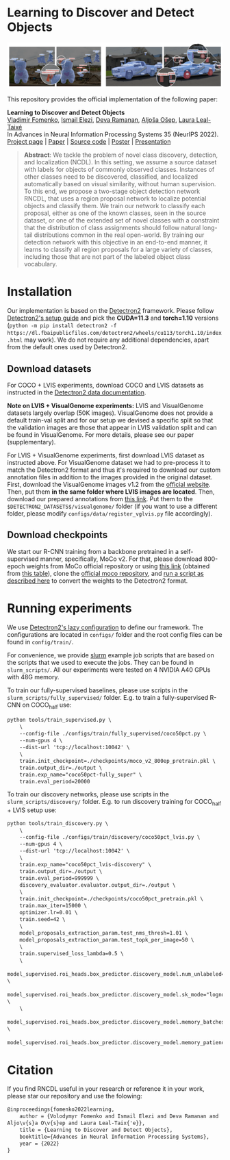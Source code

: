 # Learning to Discover and Detect Objects

<img src="./docs/assets/figures/qualitative_results.webp" class="qualitative_teaser">

This repository provides the official implementation of the following paper:

**Learning to Discover and Detect Objects** <br/>
[Vladimir Fomenko](https://github.com/vlfom/),
[Ismail Elezi](https://dvl.in.tum.de/team/elezi/),
[Deva Ramanan](https://www.cs.cmu.edu/~deva/),
[Aljoša Ošep](https://dvl.in.tum.de/team/osep/),
[Laura Leal-Taixé](https://dvl.in.tum.de/team/lealtaixe/) <br/>
In Advances in Neural Information Processing Systems 35 (NeurIPS 2022). <br/>
[Project page](https://vlfom.github.io/rncdl/) | [Paper](#) | [Source code](https://github.com/vlfom/rncdl) | [Poster](#) | [Presentation](#) <br/>

> **Abstract**: We tackle the problem of novel class discovery, detection, and localization (NCDL). In this setting, we assume a source dataset with labels for objects of commonly observed classes. Instances of other classes need to be discovered, classified, and localized automatically based on visual similarity, without human supervision. To this end, we propose a two-stage object detection network RNCDL, that uses a region proposal network to localize potential objects and classify them. We train our network to classify each proposal, either as one of the known classes, seen in the source dataset, or one of the extended set of novel classes with a constraint that the distribution of class assignments should follow natural long-tail distributions common in the real open-world. By training our detection network with this objective in an end-to-end manner, it learns to classify all region proposals for a large variety of classes, including those that are not part of the labeled object class vocabulary.

# Installation

Our implementation is based on the [Detectron2](https://github.com/facebookresearch/detectron2) framework. Please follow [Detectron2's setup guide](https://github.com/facebookresearch/detectron2/blob/main/INSTALL.md) and pick the **CUDA=11.3** and **torch=1.10** versions (`python -m pip install detectron2 -f https://dl.fbaipublicfiles.com/detectron2/wheels/cu113/torch1.10/index.html` may work). We do not require any additional dependencies, apart from the default ones used by Detectron2.

## Download datasets

For COCO + LVIS experiments, download COCO and LVIS datasets as instructed in the [Detectron2 data documentation](https://detectron2.readthedocs.io/en/latest/tutorials/builtin_datasets.html).

**Note on LVIS + VisualGenome experiments:** LVIS and VisualGenome datasets largely overlap (50K images). VisualGenome does not provide a default train-val split and for our setup we devised a specific split so that the validation images are those that appear in LVIS validation split and can be found in VisualGenome. For more details, please see our paper (supplementary).

For LVIS + VisualGenome experiments, first download LVIS dataset as instructed above. For VisualGenome dataset we had to pre-process it to match the Detectron2 format and thus it's required to download our custom annotation files in addition to the images provided in the original dataset. First, download the VisualGenome images v1.2 from the [official website](https://visualgenome.org/api/v0/api_home.html). Then, put them **in the same folder where LVIS images are located**. Then, download our prepared annotations from [this link](#). Put them to the `$DETECTRON2_DATASETS$/visualgenome/` folder (if you want to use a different folder, please modify `configs/data/register_vglvis.py` file accordingly).

## Download checkpoints

We start our R-CNN training from a backbone pretrained in a self-supervised manner, specifically, MoCo v2. For that, please download 800-epoch weights from MoCo official repository or using [this link](https://dl.fbaipublicfiles.com/moco/moco_checkpoints/moco_v2_800ep/moco_v2_800ep_pretrain.pth.tar) (obtained from [this table](https://github.com/facebookresearch/moco#models)), clone the [official moco repository](https://github.com/facebookresearch/moco), and [run a script as described here](https://github.com/facebookresearch/moco/tree/main/detection) to convert the weights to the Detectron2 format.

# Running experiments

We use [Detectron2's lazy configuration](https://detectron2.readthedocs.io/en/latest/tutorials/lazyconfigs.html) to define our framework. The configurations are located in `configs/` folder and the root config files can be found in `config/train/`.

For convenience, we provide [slurm](https://slurm.schedmd.com/documentation.html) example job scripts that are based on the scripts that we used to execute the jobs. They can be found in `slurm_scripts/`.
All our experiments were tested on 4 NVIDIA A40 GPUs with 48G memory.

To train our fully-supervised baselines, please use scripts in the `slurm_scripts/fully_supervised/` folder. E.g. to train a fully-supervised R-CNN on COCO<sub>half</sub> use:

```
python tools/train_supervised.py \
    \
    --config-file ./configs/train/fully_supervised/coco50pct.py \
    --num-gpus 4 \
    --dist-url 'tcp://localhost:10042' \
    \
    train.init_checkpoint=./checkpoints/moco_v2_800ep_pretrain.pkl \
    train.output_dir=./output \
    train.exp_name="coco50pct-fully_super" \
    train.eval_period=20000
```

To train our discovery networks, please use scripts in the `slurm_scripts/discovery/` folder. E.g. to run discovery training for COCO<sub>half</sub> + LVIS setup use:

```
python tools/train_discovery.py \
    \
    --config-file ./configs/train/discovery/coco50pct_lvis.py \
    --num-gpus 4 \
    --dist-url 'tcp://localhost:10042' \
    \
    train.exp_name="coco50pct_lvis-discovery" \
    train.output_dir=./output \
    train.eval_period=999999 \
    discovery_evaluator.evaluator.output_dir=./output \
    \
    train.init_checkpoint=./checkpoints/coco50pct_pretrain.pkl \
    train.max_iter=15000 \
    optimizer.lr=0.01 \
    train.seed=42 \
    \
    model_proposals_extraction_param.test_nms_thresh=1.01 \
    model_proposals_extraction_param.test_topk_per_image=50 \
    \
    train.supervised_loss_lambda=0.5 \
    \
    model_supervised.roi_heads.box_predictor.discovery_model.num_unlabeled=3000 \
    model_supervised.roi_heads.box_predictor.discovery_model.sk_mode="lognormal" \
    \
    model_supervised.roi_heads.box_predictor.discovery_model.memory_batches=100 \
    model_supervised.roi_heads.box_predictor.discovery_model.memory_patience=150

```

# Citation
If you find RNCDL useful in your research or reference it in your work, please star our repository and use the folowing:
```
@inproceedings{fomenko2022learning,
    author = {Volodymyr Fomenko and Ismail Elezi and Deva Ramanan and Aljo\v{s}a O\v{s}ep and Laura Leal-Taix{'e}},
    title = {Learning to Discover and Detect Objects},
    booktitle={Advances in Neural Information Processing Systems},
    year = {2022}
}
```
